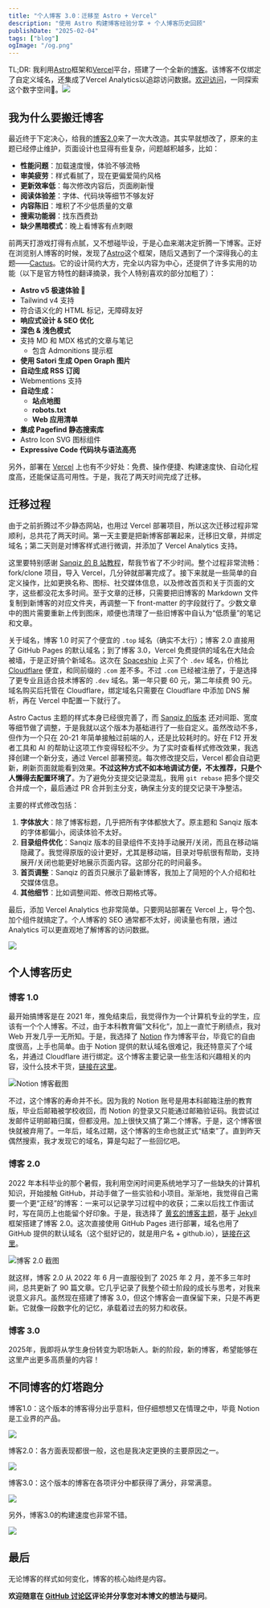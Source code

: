 ```yaml
---
title: "个人博客 3.0：迁移至 Astro + Vercel"
description: "使用 Astro 构建博客经验分享 + 个人博客历史回顾"
publishDate: "2025-02-04"
tags: ["blog"]
ogImage: "/og.png"
---
```


TL;DR: 我利用[Astro](https://astro.build/)框架和[Vercel](https://vercel.com/)平台，搭建了一个全新的[博客](https://www.pengyq.dev/)。该博客不仅绑定了自定义域名，还集成了Vercel Analytics以追踪访问数据。[欢迎访问](https://www.pengyq.dev/)，一同探索这个数字空间🎉。<img src="https://cdn.jsdelivr.net/gh/peng-yq/Gallery/202502041458785.png"/>

## 我为什么要搬迁博客

最近终于下定决心，给我的[博客2.0](https://peng-yq.github.io/)来了一次大改造。其实早就想改了，原来的主题已经停止维护，页面设计也显得有些复杂，问题越积越多，比如：

- **性能问题**：加载速度慢，体验不够流畅  
- **审美疲劳**：样式看腻了，现在更偏爱简约风格  
- **更新效率低**：每次修改内容后，页面刷新慢
- **阅读体验差**：字体、代码块等细节不够友好  
- **内容陈旧**：堆积了不少低质量的文章  
- **搜索功能弱**：找东西费劲  
- **缺少黑暗模式**：晚上看博客有点刺眼  

前两天打游戏打得有点腻，又不想碰毕设，于是心血来潮决定折腾一下博客。正好在浏览别人博客的时候，发现了[Astro](https://astro.build/)这个框架，随后又遇到了一个深得我心的主题——[Cactus](https://github.com/chrismwilliams/astro-theme-cactus)。它的设计简约大方，完全以内容为中心，还提供了许多实用的功能（以下是官方特性的翻译摘录，我个人特别喜欢的部分加粗了）：

- **Astro v5 极速体验 🚀**  
- Tailwind v4 支持  
- 符合语义化的 HTML 标记，无障碍友好  
- **响应式设计 & SEO 优化**  
- **深色 & 浅色模式**  
- 支持 MD 和 MDX 格式的文章与笔记  
  - 包含 Admonitions 提示框  
- **使用 Satori 生成 Open Graph 图片**  
- **自动生成 RSS 订阅**  
- Webmentions 支持  
- **自动生成：**  
  - **站点地图**  
  - **robots.txt**  
  - **Web 应用清单**  
- **集成 Pagefind 静态搜索库**  
- Astro Icon SVG 图标组件  
- **Expressive Code 代码块与语法高亮**  

另外，部署在 [Vercel](https://vercel.com/) 上也有不少好处：免费、操作便捷、构建速度快、自动化程度高，还能保证高可用性。于是，我花了两天时间完成了迁移。

## 迁移过程

由于之前折腾过不少静态网站，也用过 Vercel 部署项目，所以这次迁移过程非常顺利，总共花了两天时间。第一天主要是把新博客部署起来，迁移旧文章，并绑定域名；第二天则是对博客样式进行微调，并添加了 Vercel Analytics 支持。

这里要特别感谢 [Sanqiz 的 B 站教程](https://www.bilibili.com/video/BV18eCpYcEAk/?share_source=copy_web&vd_source=1d24b8668d9a982639b17fbd66e7748d)，帮我节省了不少时间。整个过程非常流畅：fork/clone 项目，导入 Vercel，几分钟就部署完成了。接下来就是一些简单的自定义操作，比如更换名称、图标、社交媒体信息，以及修改首页和关于页面的文字，这些都没花太多时间。至于文章的迁移，只需要把旧博客的 Markdown 文件复制到新博客的对应文件夹，再调整一下 front-matter 的字段就行了。少数文章中的图片需要重新上传到图床，顺便也清理了一些旧博客中自认为“低质量”的笔记和文章。

关于域名，博客 1.0 时买了个便宜的 `.top` 域名（确实不太行）；博客 2.0 直接用了 GitHub Pages 的默认域名；到了博客 3.0，Vercel 免费提供的域名在大陆会被墙，于是正好搞个新域名。这次在 [Spaceship](https://www.spaceship.com/zh/) 上买了个 `.dev` 域名，价格比 [Cloudflare](https://www.cloudflare.com/) 便宜，和同前缀的 `.com` 差不多。不过 `.com` 已经被注册了，于是选择了更专业且适合技术博客的 `.dev` 域名。第一年只要 60 元，第二年续费 90 元。域名购买后托管在 Cloudflare，绑定域名只需要在 Cloudflare 中添加 DNS 解析，再在 Vercel 中配置一下就行了。

Astro Cactus 主题的样式本身已经很完善了，而 [Sanqiz 的版本](https://github.com/zouzonghao/Astro-theme-Cactus-zh_CN) 还对间距、宽度等细节做了调整，于是我就以这个版本为基础进行了一些自定义。虽然改动不多，但作为一个只在 20-21 年简单接触过前端的人，还是比较耗时的。好在 F12 开发者工具和 AI 的帮助让这项工作变得轻松不少。为了实时查看样式修改效果，我选择创建一个新分支，通过 Vercel 部署预览。每次修改提交后，Vercel 都会自动更新，刷新页面就能看到效果。**不过这种方式不如本地调试方便，不太推荐，只是个人懒得去配置环境了**。为了避免分支提交记录混乱，我用 `git rebase` 把多个提交合并成一个，最后通过 PR 合并到主分支，确保主分支的提交记录干净整洁。

主要的样式修改包括：

1. **字体放大**：除了博客标题，几乎把所有字体都放大了。原主题和 Sanqiz 版本的字体都偏小，阅读体验不太好。
2. **目录组件优化**：Sanqiz 版本的目录组件不支持手动展开/关闭，而且在移动端隐藏了。我觉得原版的设计更好，尤其是移动端，目录对导航很有帮助，支持展开/关闭也能更好地展示页面内容。这部分花的时间最多。
3. **首页调整**：Sanqiz 的首页只展示了最新博客，我加上了简短的个人介绍和社交媒体信息。
4. **其他细节**：比如调整间距、修改日期格式等。

最后，添加 Vercel Analytics 也非常简单。只要网站部署在 Vercel 上，导个包、加个组件就搞定了。个人博客的 SEO 通常都不太好，阅读量也有限，通过 Analytics 可以更直观地了解博客的访问数据。

<img src="https://cdn.jsdelivr.net/gh/peng-yq/Gallery/202502041558264.png"/>

## 个人博客历史

### 博客 1.0

最开始搞博客是在 2021 年，推免结束后，我觉得作为一个计算机专业的学生，应该有一个个人博客。不过，由于本科教育偏”文科化“，加上一直忙于刷绩点，我对 Web 开发几乎一无所知。于是，我选择了 [Notion](https://www.notion.com/) 作为博客平台，毕竟它的自由度很高，上手也简单。由于 Notion 提供的默认域名很难记，我还特意买了个域名，并通过 Cloudflare 进行绑定。这个博客主要记录一些生活和兴趣相关的内容，没什么技术干货，[链接在这里](https://eilopyq.notion.site/PYQ-s-Blog-31d92a26764e405ebca4c54031b46810)。

![Notion 博客截图](https://cdn.jsdelivr.net/gh/peng-yq/Gallery/202502041514427.png)

不过，这个博客的寿命并不长。因为我的 Notion 账号是用本科邮箱注册的教育版，毕业后邮箱被学校收回，而 Notion 的登录又只能通过邮箱验证码。我尝试过发邮件证明邮箱归属，但都没用。加上很快又搞了第二个博客。于是，这个博客很快就被弃用了。一年后，域名过期，这个博客的生命也就正式“结束”了。直到昨天偶然搜索，我才发现它的域名，算是勾起了一些回忆吧。

### 博客 2.0

2022 年本科毕业的那个暑假，我利用空闲时间更系统地学习了一些缺失的计算机知识，开始接触 GitHub，并动手做了一些实验和小项目。渐渐地，我觉得自己需要一个更“正经”的博客：一来可以记录学习过程中的收获；二来以后找工作面试时，写在简历上也能留个好印象。于是，我选择了 [黄玄的博客主题](https://github.com/huxpro/huxpro.github.io)，基于 [Jekyll](https://jekyllrb.com/) 框架搭建了博客 2.0。这次直接使用 GitHub Pages 进行部署，域名也用了 GitHub 提供的默认域名（这个挺好记的，就是用户名 + github.io），[链接在这里](https://peng-yq.github.io/)。

![博客 2.0 截图](https://cdn.jsdelivr.net/gh/peng-yq/Gallery/202502041529101.png)

就这样，博客 2.0 从 2022 年 6 月一直服役到了 2025 年 2 月，差不多三年时间，总共更新了 90 篇文章。它几乎记录了我整个硕士阶段的成长与思考，对我来说意义非凡。虽然现在搭建了博客 3.0，但这个博客会一直保留下来，只是不再更新。它就像一段数字化的记忆，承载着过去的努力和收获。

### 博客 3.0

2025年，我即将从学生身份转变为职场新人。新的阶段，新的博客，希望能够在这里产出更多高质量的内容！

## 不同博客的灯塔跑分

博客1.0：这个版本的博客得分出乎意料，但仔细想想又在情理之中，毕竟 Notion 是工业界的产品。

<img src="https://cdn.jsdelivr.net/gh/peng-yq/Gallery/202502041546347.png"/>

博客2.0：各方面表现都很一般，这也是我决定更换的主要原因之一。

<img src="https://cdn.jsdelivr.net/gh/peng-yq/Gallery/202502041547985.png"/>

博客3.0：这个版本的博客在各项评分中都获得了满分，非常满意。

<img src="https://cdn.jsdelivr.net/gh/peng-yq/Gallery/202502041548521.png"/>

另外，博客3.0的构建速度也非常不错。

<img src="https://cdn.jsdelivr.net/gh/peng-yq/Gallery/202502041551776.png"/>

## 最后

无论博客的样式如何变化，博客的核心始终是内容。

**欢迎随意在 [GitHub 讨论区](https://github.com/peng-yq/pyq-site/discussions/3)评论并分享您对本博文的想法与疑问**。